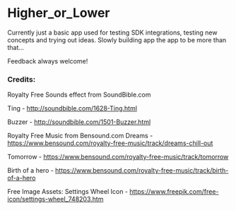 # Higher_or_Lower
Currently just a basic app used for testing SDK integrations, testing new concepts and trying out ideas. 
Slowly building app the app to be more than that...

Feedback always welcome!

### Credits:

Royalty Free Sounds effect from SoundBible.com

Ting - http://soundbible.com/1628-Ting.html

Buzzer - http://soundbible.com/1501-Buzzer.html

Royalty Free Music from Bensound.com
Dreams - https://www.bensound.com/royalty-free-music/track/dreams-chill-out

Tomorrow - https://www.bensound.com/royalty-free-music/track/tomorrow

Birth of a hero - https://www.bensound.com/royalty-free-music/track/birth-of-a-hero


Free Image Assets:
Settings Wheel Icon - https://www.freepik.com/free-icon/settings-wheel_748203.htm
